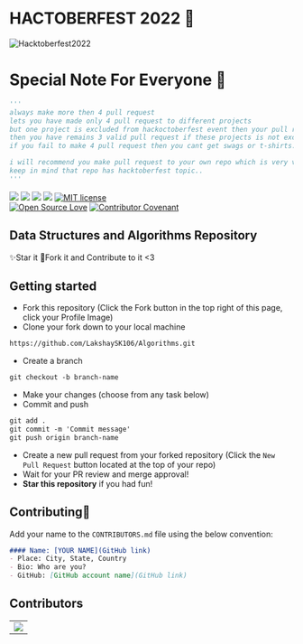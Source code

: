 

# HACTOBERFEST 2022 🎯

![Hacktoberfest2022](https://images.prismic.io/www-static/1cd0d641-4e0e-4ba3-8386-3125627394fa_Email+Banners-Dark.png?auto=compress,format)


# Special Note For Everyone 🎃
```py
'''
always make more then 4 pull request
lets you have made only 4 pull request to different projects
but one project is excluded from hackoctoberfest event then your pull request will not be count and 
then you have remains 3 valid pull request if these projects is not excluded.
if you fail to make 4 pull request then you cant get swags or t-shirts.

i will recommend you make pull request to your own repo which is very very saffest side for you..
keep in mind that repo has hacktoberfest topic..
'''
```


<img src="https://img.shields.io/badge/language-C++-ff69b4?style=for-the-badge"> <img src="https://img.shields.io/badge/language-C-yellow?style=for-the-badge"> <img src="https://img.shields.io/badge/language-python-blue?style=for-the-badge"> <img src="https://img.shields.io/badge/language-javascript-orange?style=for-the-badge"> <a href="https://raw.githubusercontent.com/Py-Contributors/AlgorithmsAndDataStructure/master/LICENSE"><img src="https://img.shields.io/github/license/Py-Contributors/AlgorithmsAndDataStructure?style=for-the-badge" alt="MIT license"></a> <br>
[![Open Source Love](https://badges.frapsoft.com/os/v1/open-source.svg?v=103)](https://github.com/ellerbrock/open-source-badges/) [![Contributor Covenant](https://img.shields.io/badge/Contributor%20Covenant-2.1-4baaaa.svg)](code_of_conduct.md)

## Data Structures and Algorithms Repository
✨Star it
:fork_and_knife:Fork it and Contribute to it <3

## Getting started
* Fork this repository (Click the Fork button in the top right of this page, click your Profile Image)
* Clone your fork down to your local machine

```markdown
https://github.com/LakshaySK106/Algorithms.git
```

* Create a branch

```markdown
git checkout -b branch-name
```

* Make your changes (choose from any task below)
* Commit and push

```markdown
git add .
git commit -m 'Commit message'
git push origin branch-name
```

* Create a new pull request from your forked repository (Click the `New Pull Request` button located at the top of your repo)
* Wait for your PR review and merge approval!
* __Star this repository__ if you had fun!

## Contributing🌱
Add your name to the `CONTRIBUTORS.md` file using the below convention:

```markdown
#### Name: [YOUR NAME](GitHub link)
- Place: City, State, Country
- Bio: Who are you?
- GitHub: [GitHub account name](GitHub link)
```


## Contributors

<table>
	<tr>
		 <td>
			<a href="https://github.com/LakshaySK106/Algorithms/graphs/contributors">
				<img src="https://contributors-img.web.app/image?repo=LakshaySK106/Algorithms" />
			</a>
		</td>
	</tr>
</table>
